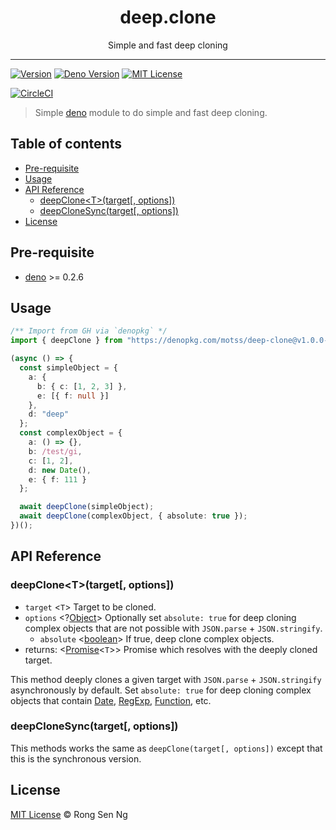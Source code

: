 <div align="center" style="text-align: center;">
  <h1 style="border-bottom: none;">deep.clone</h1>

  <p>Simple and fast deep cloning</p>
</div>

<hr />

[![Version][version-badge]][version-url]
[![Deno Version][deno-version-badge]][deno-version-url]
[![MIT License][mit-license-badge]][mit-license-url]

[![CircleCI][circleci-badge]][circleci-url]

> Simple [deno][deno-url] module to do simple and fast deep cloning.

## Table of contents <!-- omit in toc -->

- [Pre-requisite](#pre-requisite)
- [Usage](#usage)
- [API Reference](#api-reference)
  - [deepClone&lt;T&gt;(target[, options])](#deepclonelttgttarget-options)
  - [deepCloneSync(target[, options])](#deepclonesynctarget-options)
- [License](#license)

## Pre-requisite

- [deno][deno-url] >= 0.2.6

## Usage

```ts
/** Import from GH via `denopkg` */
import { deepClone } from "https://denopkg.com/motss/deep-clone@v1.0.0-deno/mod.ts";

(async () => {
  const simpleObject = {
    a: {
      b: { c: [1, 2, 3] },
      e: [{ f: null }]
    },
    d: "deep"
  };
  const complexObject = {
    a: () => {},
    b: /test/gi,
    c: [1, 2],
    d: new Date(),
    e: { f: 111 }
  };

  await deepClone(simpleObject);
  await deepClone(complexObject, { absolute: true });
})();
```

## API Reference

### deepClone&lt;T&gt;(target[, options])

- `target` <`T`> Target to be cloned.
- `options` <?[Object][object-mdn-url]> Optionally set `absolute: true` for deep cloning complex objects that are not possible with `JSON.parse` + `JSON.stringify`.
  - `absolute` <[boolean][boolean-mdn-url]> If true, deep clone complex objects.
- returns: <[Promise][promise-mdn-url]<`T`>> Promise which resolves with the deeply cloned target.

This method deeply clones a given target with `JSON.parse` + `JSON.stringify` asynchronously by default. Set `absolute: true` for deep cloning complex objects that contain [Date][date-mdn-url], [RegExp][regexp-mdn-url], [Function][function-mdn-url], etc.

### deepCloneSync(target[, options])

This methods works the same as `deepClone(target[, options])` except that this is the synchronous version.

## License

[MIT License](http://motss.mit-license.org/) © Rong Sen Ng

<!-- References -->

[deno-url]: https://github.com/denoland/deno

<!-- MDN -->

[boolean-mdn-url]: https://developer.mozilla.org/en-US/docs/Web/JavaScript/Reference/Global_Objects/Boolean
[date-mdn-url]: https://developer.mozilla.org/en-US/docs/Web/JavaScript/Reference/Global_Objects/Date
[function-mdn-url]: https://developer.mozilla.org/en-US/docs/Web/JavaScript/Reference/Global_Objects/Function
[html-style-element-mdn-url]: https://developer.mozilla.org/en-US/docs/Web/API/HTMLStyleElement
[map-mdn-url]: https://developer.mozilla.org/en-US/docs/Web/JavaScript/Reference/Global_Objects/Map
[number-mdn-url]: https://developer.mozilla.org/en-US/docs/Web/JavaScript/Reference/Global_Objects/Number
[object-mdn-url]: https://developer.mozilla.org/en-US/docs/Web/JavaScript/Reference/Global_Objects/Object
[promise-mdn-url]: https://developer.mozilla.org/en-US/docs/Web/JavaScript/Reference/Global_Objects/Promise
[regexp-mdn-url]: https://developer.mozilla.org/en-US/docs/Web/JavaScript/Reference/Global_Objects/RegExp
[string-mdn-url]: https://developer.mozilla.org/en-US/docs/Web/JavaScript/Reference/Global_Objects/String

<!-- Badges -->

[version-badge]: https://flat.badgen.net/badge/version/v1.0.0-deno/blue?icon=github
[deno-version-badge]: https://flat.badgen.net/github/release/denoland/deno/stable?icon=github
[mit-license-badge]: https://flat.badgen.net/npm/license/deep.clone
[circleci-badge]: https://flat.badgen.net/circleci/github/motss/deep.clone/deno?icon=circleci

<!-- Links -->

[version-url]: https://github.com/motss/deep.clone/tree/deno
[deno-version-url]: https://github.com/denoland/deno
[mit-license-url]: https://github.com/motss/deep.clone/blob/deno/LICENSE
[circleci-url]: https://circleci.com/gh/motss/deep.clone/tree/deno
